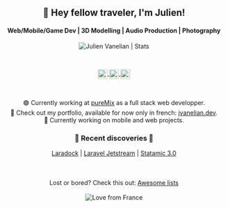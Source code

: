 <h2 align="center">👋 Hey fellow traveler, I'm Julien!</h2>
<h4 align="center">Web/Mobile/Game Dev | 3D Modelling | Audio Production | Photography</h4>
  
<p align="center">
  <img align="center" alt="Julien Vanelian | Stats" src="https://github-readme-stats.vercel.app/api?username=julienvanelian&show_icons=true&theme=dracula"/>
</p>

<br/>

<p align="center">
  <a href="https://twitter.com/julienvanelian">
    <img align="center" alt="Julien Vanelian | Twitter" width="22px" src="https://cdn.jsdelivr.net/npm/simple-icons@v3/icons/twitter.svg"/>
  </a>
  <a href="https://www.linkedin.com/in/julien-vanelian/">
    <img align="center" alt="Julien Vanelian | Linkedin" width="22px" src="https://cdn.jsdelivr.net/npm/simple-icons@v3/icons/linkedin.svg"/>
  </a>
  <a href="https://www.instagram.com/julienvanelian/">
    <img align="center" alt="Julien Vanelian | Instagram" width="22px" src="https://cdn.jsdelivr.net/npm/simple-icons@v3/icons/instagram.svg"/>
  </a>
</p>

<br/>

<p align="center">
  🟢 Currently working at <a href="https://puremix.net">pureMix</a> as a full stack web developper.<br/>
  📢 Check out my portfolio, available for now only in french: <a href="https://jvanelian.dev">jvanelian.dev</a>.<br/>
  💭 Currently working on mobile and web projects.
</p>

<h3 align="center">🌟 Recent discoveries 🌟</h3>

<p align="center">
  <a href="https://laradock.io">Laradock</a> | 
  <a href="https://jetstream.laravel.com">Laravel Jetstream</a> | 
  <a href="https://statamic.com">Statamic 3.0</a>
  <br/>
  <br/>
  <br/>
  <br/>
  Lost or bored? Check this out: <a href="https://github.com/sindresorhus/awesome">Awesome lists</a>
  <br/>
  <br/>
  <img align="center" alt="Love from France" src="https://img.shields.io/badge/%E2%9D%A4%EF%B8%8F-%20from%20France-red?style=for-the-badge"/>
</p>
